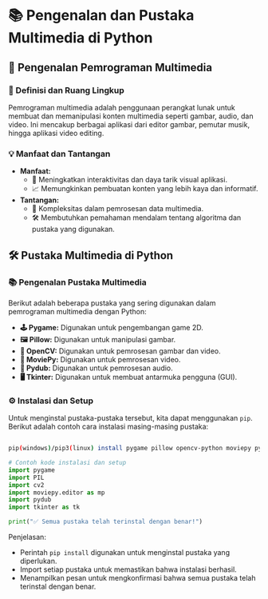 # 📚 Pengenalan dan Pustaka Multimedia di Python

## 🎨 Pengenalan Pemrograman Multimedia

### 🌟 Definisi dan Ruang Lingkup

Pemrograman multimedia adalah penggunaan perangkat lunak untuk membuat dan memanipulasi konten multimedia seperti gambar, audio, dan video. Ini mencakup berbagai aplikasi dari editor gambar, pemutar musik, hingga aplikasi video editing.

### 💡 Manfaat dan Tantangan

- **Manfaat:**
  - 🎨 Meningkatkan interaktivitas dan daya tarik visual aplikasi.
  - 📈 Memungkinkan pembuatan konten yang lebih kaya dan informatif.
- **Tantangan:**
  - 🧩 Kompleksitas dalam pemrosesan data multimedia.
  - 🛠 Membutuhkan pemahaman mendalam tentang algoritma dan pustaka yang digunakan.

## 🛠 Pustaka Multimedia di Python

### 📚 Pengenalan Pustaka Multimedia

Berikut adalah beberapa pustaka yang sering digunakan dalam pemrograman multimedia dengan Python:

- **🕹 Pygame:** Digunakan untuk pengembangan game 2D.
- **🖼 Pillow:** Digunakan untuk manipulasi gambar.
- **📸 OpenCV:** Digunakan untuk pemrosesan gambar dan video.
- **🎥 MoviePy:** Digunakan untuk pemrosesan video.
- **🎵 Pydub:** Digunakan untuk pemrosesan audio.
- **🖥 Tkinter:** Digunakan untuk membuat antarmuka pengguna (GUI).

### ⚙️ Instalasi dan Setup

Untuk menginstal pustaka-pustaka tersebut, kita dapat menggunakan `pip`. Berikut adalah contoh cara instalasi masing-masing pustaka:

```bash

pip(windows)/pip3(linux) install pygame pillow opencv-python moviepy pydub
```

```python
# Contoh kode instalasi dan setup
import pygame
import PIL
import cv2
import moviepy.editor as mp
import pydub
import tkinter as tk

print("✅ Semua pustaka telah terinstal dengan benar!")
```

Penjelasan:

- Perintah `pip install` digunakan untuk menginstal pustaka yang diperlukan.
- Import setiap pustaka untuk memastikan bahwa instalasi berhasil.
- Menampilkan pesan untuk mengkonfirmasi bahwa semua pustaka telah terinstal dengan benar.
